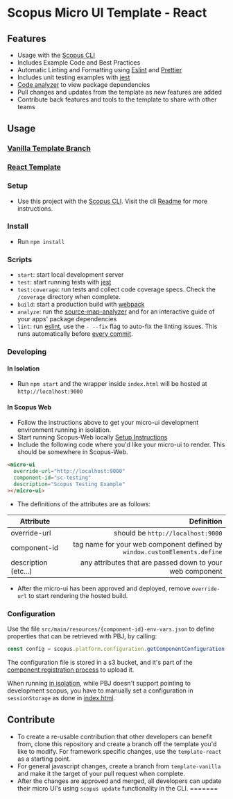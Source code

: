 
# Scopus Micro UI Template - React

## Features

- Usage with the [Scopus CLI](https://gitlab.et-scm.com/rap-scopus/scopus-cli)
- Includes Example Code and Best Practices
- Automatic Linting and Formatting using [Eslint](https://eslint.org/) and [Prettier](https://prettier.io/)
- Includes unit testing examples with [jest](https://jestjs.io/)
- [Code analyzer](https://github.com/danvk/source-map-explorer#readme) to view package dependencies
- Pull changes and updates from the template as new features are added
- Contribute back features and tools to the template to share with other teams

## Usage

### [Vanilla Template Branch](https://gitlab.et-scm.com/rap-scopus/sc-component-template/tree/template-vanilla)

### [React Template](https://gitlab.et-scm.com/rap-scopus/sc-component-template)

### Setup

- Use this project with the [Scopus CLI](https://gitlab.et-scm.com/rap-scopus/scopus-cli). Visit the cli [Readme](https://gitlab.et-scm.com/rap-scopus/scopus-cli) for more instructions.

### Install

- Run `npm install`

### Scripts

- `start`: start local development server
- `test`: start running tests with [jest](https://jestjs.io/)
- `test:coverage`: run tests and collect code coverage specs. Check the `/coverage` directory when complete.
- `build`: start a production build with [webpack](https://webpack.js.org/)
- `analyze`: run the [source-map-analyzer](https://github.com/danvk/source-map-explorer#readme) and for an interactive guide of your apps' package dependencies
- `lint`: run [eslint](https://eslint.org/), use the `- --fix` flag to auto-fix the linting issues. This runs automatically before [every commit](https://github.com/typicode/husky#readme).

### Developing

#### In Isolation

- Run `npm start` and the wrapper inside `index.html` will be hosted at `http://localhost:9000`

#### In Scopus Web

- Follow the instructions above to get your micro-ui development environment running in isolation.
- Start running Scopus-Web locally [Setup Instructions](https://confluence.cbsels.com/display/SCOPUS/Scopus+Web+Local+Setup?preview=/38973729/43714980/Scopus%20Developer%20Environment%20Setup.docx)
- Include the following code where you'd like your micro-ui to render. This should be somewhere in Scopus-Web.

```html
<micro-ui
  override-url="http://localhost:9000"
  component-id="sc-testing"
  description="Scopus Testing Example"
></micro-ui>
```

- The definitions of the attributes are as follows:

| Attribute            |                                                                Definition |
| -------------------- | ------------------------------------------------------------------------: |
| override-url         |                                         should be `http://localhost:9000` |
| component-id         | tag name for your web component defined by `window.customElements.define` |
| description (etc...) |                 any attributes that are passed down to your web component |

- After the micro-ui has been approved and deployed, remove `override-url` to start rendering the hosted build.

### Configuration

Use the file `src/main/resources/{component-id}-env-vars.json` to define properties that can be retrieved with PBJ, by calling:

```js
const config = scopus.platform.configuration.getComponentConfiguration(`${component-id}`);
```

The configuration file is stored in a s3 bucket, and it's part of the [component registration process](https://confluence.cbsels.com/display/SCOPUS/Component+Registration+Process+Scopus+Web) to upload it.

When running [in isolation](#In-Isolation), while PBJ doesn't support pointing to development scopus, you have to manually set a configuration in `sessionStorage` as done in [index.html](src/index.html).

## Contribute

- To create a re-usable contribution that other developers can benefit from, clone this repository and create a branch off the template you'd like to modify. For framework specific changes, use the `template-react` as a starting point.
- For general javascript changes, create a branch from `template-vanilla` and make it the target of your pull request when complete.
- After the changes are approved and merged, all developers can update their micro UI's using `scopus update` functionality in the CLI.
=======

